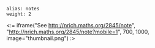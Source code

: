 ````
alias: notes
weight: 2
````

<:= iframe("See http://nrich.maths.org/2845/note", "http://nrich.maths.org/2845/note?mobile=1", 700, 1000, image="thumbnail.png") :>
